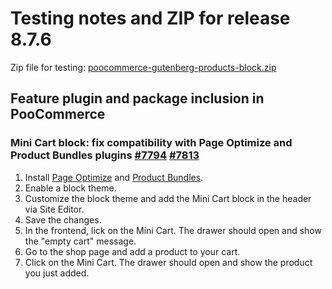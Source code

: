 # Testing notes and ZIP for release 8.7.6

Zip file for testing: [poocommerce-gutenberg-products-block.zip](https://github.com/poocommerce/poocommerce-blocks/files/10134947/poocommerce-gutenberg-products-block.zip)

## Feature plugin and package inclusion in PooCommerce

### Mini Cart block: fix compatibility with Page Optimize and Product Bundles plugins [#7794](https://github.com/poocommerce/poocommerce-blocks/pull/7794) [#7813](https://github.com/poocommerce/poocommerce-blocks/pull/7813)

1. Install [Page Optimize](https://wordpress.org/plugins/page-optimize/) and [Product Bundles](https://poocommerce.com/products/product-bundles/).
2. Enable a block theme.
3. Customize the block theme and add the Mini Cart block in the header via Site Editor.
4. Save the changes.
5. In the frontend, lick on the Mini Cart. The drawer should open and show the "empty cart" message.
6. Go to the shop page and add a product to your cart.
7. Click on the Mini Cart. The drawer should open and show the product you just added.
